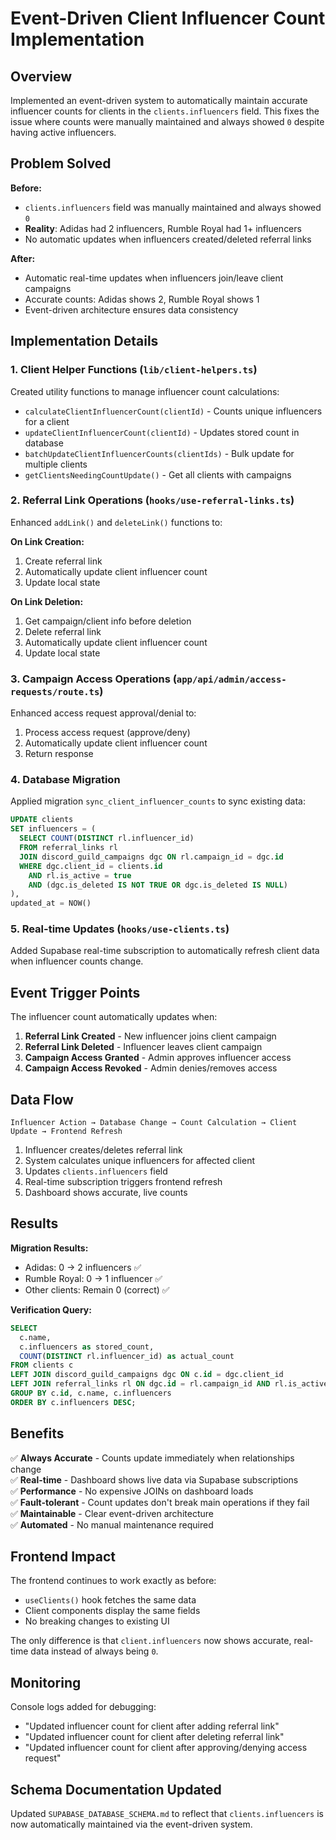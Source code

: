 # Event-Driven Client Influencer Count Implementation

## Overview

Implemented an event-driven system to automatically maintain accurate influencer counts for clients in the `clients.influencers` field. This fixes the issue where counts were manually maintained and always showed `0` despite having active influencers.

## Problem Solved

**Before:**
- `clients.influencers` field was manually maintained and always showed `0`
- **Reality**: Adidas had 2 influencers, Rumble Royal had 1+ influencers
- No automatic updates when influencers created/deleted referral links

**After:**
- Automatic real-time updates when influencers join/leave client campaigns
- Accurate counts: Adidas shows 2, Rumble Royal shows 1
- Event-driven architecture ensures data consistency

## Implementation Details

### 1. Client Helper Functions (`lib/client-helpers.ts`)

Created utility functions to manage influencer count calculations:

- `calculateClientInfluencerCount(clientId)` - Counts unique influencers for a client
- `updateClientInfluencerCount(clientId)` - Updates stored count in database
- `batchUpdateClientInfluencerCounts(clientIds)` - Bulk update for multiple clients
- `getClientsNeedingCountUpdate()` - Get all clients with campaigns

### 2. Referral Link Operations (`hooks/use-referral-links.ts`)

Enhanced `addLink()` and `deleteLink()` functions to:

**On Link Creation:**
1. Create referral link
2. Automatically update client influencer count
3. Update local state

**On Link Deletion:**
1. Get campaign/client info before deletion
2. Delete referral link
3. Automatically update client influencer count
4. Update local state

### 3. Campaign Access Operations (`app/api/admin/access-requests/route.ts`)

Enhanced access request approval/denial to:
1. Process access request (approve/deny)
2. Automatically update client influencer count
3. Return response

### 4. Database Migration

Applied migration `sync_client_influencer_counts` to sync existing data:

```sql
UPDATE clients 
SET influencers = (
  SELECT COUNT(DISTINCT rl.influencer_id)
  FROM referral_links rl
  JOIN discord_guild_campaigns dgc ON rl.campaign_id = dgc.id
  WHERE dgc.client_id = clients.id 
    AND rl.is_active = true
    AND (dgc.is_deleted IS NOT TRUE OR dgc.is_deleted IS NULL)
),
updated_at = NOW()
```

### 5. Real-time Updates (`hooks/use-clients.ts`)

Added Supabase real-time subscription to automatically refresh client data when influencer counts change.

## Event Trigger Points

The influencer count automatically updates when:

1. **Referral Link Created** - New influencer joins client campaign
2. **Referral Link Deleted** - Influencer leaves client campaign  
3. **Campaign Access Granted** - Admin approves influencer access
4. **Campaign Access Revoked** - Admin denies/removes access

## Data Flow

```
Influencer Action → Database Change → Count Calculation → Client Update → Frontend Refresh
```

1. Influencer creates/deletes referral link
2. System calculates unique influencers for affected client
3. Updates `clients.influencers` field
4. Real-time subscription triggers frontend refresh
5. Dashboard shows accurate, live counts

## Results

**Migration Results:**
- Adidas: 0 → 2 influencers ✅
- Rumble Royal: 0 → 1 influencer ✅
- Other clients: Remain 0 (correct) ✅

**Verification Query:**
```sql
SELECT 
  c.name, 
  c.influencers as stored_count,
  COUNT(DISTINCT rl.influencer_id) as actual_count
FROM clients c 
LEFT JOIN discord_guild_campaigns dgc ON c.id = dgc.client_id 
LEFT JOIN referral_links rl ON dgc.id = rl.campaign_id AND rl.is_active = true
GROUP BY c.id, c.name, c.influencers 
ORDER BY c.influencers DESC;
```

## Benefits

✅ **Always Accurate** - Counts update immediately when relationships change  
✅ **Real-time** - Dashboard shows live data via Supabase subscriptions  
✅ **Performance** - No expensive JOINs on dashboard loads  
✅ **Fault-tolerant** - Count updates don't break main operations if they fail  
✅ **Maintainable** - Clear event-driven architecture  
✅ **Automated** - No manual maintenance required

## Frontend Impact

The frontend continues to work exactly as before:
- `useClients()` hook fetches the same data
- Client components display the same fields
- No breaking changes to existing UI

The only difference is that `client.influencers` now shows accurate, real-time data instead of always being `0`.

## Monitoring

Console logs added for debugging:
- "Updated influencer count for client after adding referral link"
- "Updated influencer count for client after deleting referral link"  
- "Updated influencer count for client after approving/denying access request"

## Schema Documentation Updated

Updated `SUPABASE_DATABASE_SCHEMA.md` to reflect that `clients.influencers` is now automatically maintained via the event-driven system. 